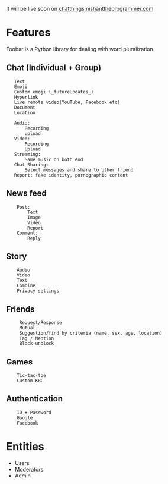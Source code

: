 It will be live soon on 
[chatthings.nishanttheprogrammer.com](chatthings.nishanttheprogrammer.com)

# Features

Foobar is a Python library for dealing with word pluralization.

## Chat (Individual + Group)
       Text
       Emoji
       Custom emoji (_futureUpdates_)
       Hyperlink
       Live remote video(YouTube, Facebook etc)
       Document
       Location

       Audio:
           Recording
           upload
       Video:
           Recording
           Upload
       Streaming:
           Same music on both end
       Chat Sharing:
           Select messages and share to other friend
       Report: fake identity, pornographic content
## News feed
        Post:
            Text
            Image
            Video
            Report
        Comment:
            Reply
## Story
        Audio
        Video
        Text
        Combine
        Privacy settings
## Friends
         Request/Response
         Mutual
         Suggestion/find by criteria (name, sex, age, location)
         Tag / Mention
         Block-unblock
## Games
        Tic-tac-toe
        Custom KBC
## Authentication
        ID + Password
        Google
        Facebook

# Entities
- Users
- Moderators
- Admin